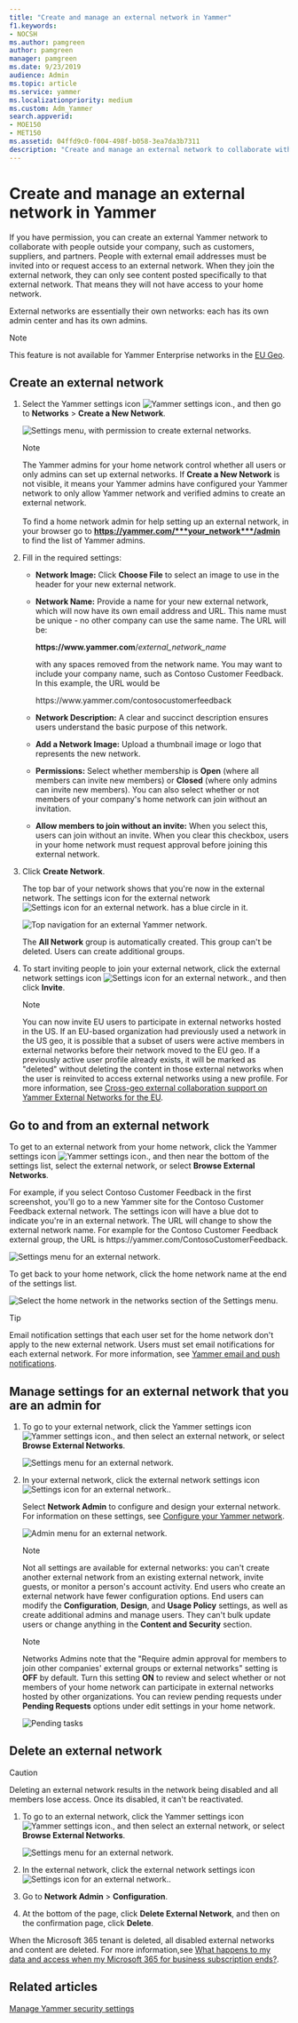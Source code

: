 ```yaml
---
title: "Create and manage an external network in Yammer"
f1.keywords:
- NOCSH
ms.author: pamgreen
author: pamgreen
manager: pamgreen
ms.date: 9/23/2019
audience: Admin
ms.topic: article
ms.service: yammer
ms.localizationpriority: medium
ms.custom: Adm_Yammer
search.appverid: 
- MOE150
- MET150
ms.assetid: 04ffd9c0-f004-498f-b058-3ea7da3b7311
description: "Create and manage an external network to collaborate with people outside your company, such as customers, suppliers, and partners."
---
```


# Create and manage an external network in Yammer

If you have permission, you can create an external Yammer network to collaborate with people outside your company, such as customers, suppliers, and partners. People with external email addresses must be invited into or request access to an external network. When they join the external network, they can only see content posted specifically to that external network. That means they will not have access to your home network. 
  
External networks are essentially their own networks: each has its own admin center and has its own admins. 

>[!NOTE] 
>This feature is not available for Yammer Enterprise networks in the [EU Geo](../manage-security-and-compliance/data-residency.md).
  
## Create an external network
<a name="ExternalNetworks"> </a>

1. Select the Yammer settings icon ![Yammer settings icon.](../media/9704ce70-56ce-43f7-96c6-f253b0413d40.png), and then go to **Networks** \> **Create a New Network**. 
    
   ![Settings menu, with permission to create external networks.](../media/76058573-115f-43a3-b073-59ba5d3b28d0.png)
  
   > [!NOTE]
   > The Yammer admins for your home network control whether all users or only admins can set up external networks. If **Create a New Network** is not visible, it means your Yammer admins have configured your Yammer network to only allow Yammer network and verified admins to create an external network.<br><br>To find a home network admin for help setting up an external network, in your browser go to **https://yammer.com/***your_network***/admin** to find the list of Yammer admins.  
  
2. Fill in the required settings:
    
    - **Network Image:** Click **Choose File** to select an image to use in the header for your new external network. 
    
    - **Network Name:** Provide a name for your new external network, which will now have its own email address and URL. This name must be unique - no other company can use the same name. The URL will be:
    
      **https&#58;//www&#46;yammer&#46;com**/*external_network_name*

      with any spaces removed from the network name. You may want to include your company name, such as Contoso Customer Feedback. In this example, the URL would be 
    
      https&#58;//www&#46;yammer&#46;com/contosocustomerfeedback
    
    - **Network Description:** A clear and succinct description ensures users understand the basic purpose of this network. 
        
    - **Add a Network Image:** Upload a thumbnail image or logo that represents the new network. 
        
    - **Permissions:** Select whether membership is **Open** (where all members can invite new members) or **Closed** (where only admins can invite new members). You can also select whether or not members of your company's home network can join without an invitation. 
        
    - **Allow members to join without an invite:** When you select this, users can join without an invite. When you clear this checkbox, users in your home network must request approval before joining this external network. 
    
3. Click **Create Network**. 
    
   The top bar of your network shows that you're now in the external network. The settings icon for the external network ![Settings icon for an external network.](../media/e1f84edf-4842-4732-89b2-f7e46e4c94e1.png) has a blue circle in it. 
    
   ![Top navigation for an external Yammer network.](../media/ea784fcd-2b12-4b4e-b9f7-20b8726b7a3b.png)
  
   The **All Network** group is automatically created. This group can't be deleted. Users can create additional groups. 
    
4. To start inviting people to join your external network, click the external network settings icon ![Settings icon for an external network.](../media/e1f84edf-4842-4732-89b2-f7e46e4c94e1.png), and then click **Invite**.
    
   > [!NOTE]
   > You can now invite EU users to participate in external networks hosted in the US. If an EU-based organization had previously used a network in the US geo, it is possible that a subset of users were active members in external networks before their network moved to the EU geo. If a previously active user profile already exists, it will be marked as "deleted" without deleting the content in those external networks when the user is reinvited to access external networks using a new profile.  For more information, see [Cross-geo external collaboration support on Yammer External Networks for the EU](https://techcommunity.microsoft.com/t5/yammer-blog/cross-geo-external-collaboration-support-on-yammer-external/ba-p/3056462). 
  
## Go to and from an external network
<a name="ExternalNetworks"> </a>

To get to an external network from your home network, click the Yammer settings icon ![Yammer settings icon.](../media/9704ce70-56ce-43f7-96c6-f253b0413d40.png), and then near the bottom of the settings list, select the external network, or select **Browse External Networks**. 
  
For example, if you select Contoso Customer Feedback in the first screenshot, you'll go to a new Yammer site for the Contoso Customer Feedback external network. The settings icon will have a blue dot to indicate you're in an external network. The URL will change to show the external network name. For example for the Contoso Customer Feedback external group, the URL is 
https&#58;//yammer&#46;com/ContosoCustomerFeedback.

![Settings menu for an external network.](../media/1338f356-0650-477c-a1fd-653d15753fca.png)
  
To get back to your home network, click the home network name at the end of the settings list.
  
![Select the home network in the networks section of the Settings menu.](../media/6cd65fb1-18d9-4e1c-8afa-c3a99e47844f.png)

> [!TIP]
> Email notification settings that each user set for the home network don't apply to the new external network. Users must set email notifications for each external network. For more information, see [Yammer email and push notifications](https://support.office.com/article/93e530e0-189f-4768-8f28-7683d48cc996).  

## Manage settings for an external network that you are an admin for
<a name="BKMK_ManageSettings"> </a>

1. To go to your external network, click the Yammer settings icon ![Yammer settings icon.](../media/9704ce70-56ce-43f7-96c6-f253b0413d40.png), and then select an external network, or select **Browse External Networks**.
    
   ![Settings menu for an external network.](../media/1338f356-0650-477c-a1fd-653d15753fca.png)
  
2. In your external network, click the external network settings icon ![Settings icon for an external network.](../media/e1f84edf-4842-4732-89b2-f7e46e4c94e1.png). 
    
   Select **Network Admin** to configure and design your external network. For information on these settings, see [Configure your Yammer network](../configure-your-yammer-network/configure-yammer.md).
    
   ![Admin menu for an external network.](../media/afc2fe6a-f41d-4dc6-bce5-c59595997bcc.png)
  
   > [!NOTE]
   > Not all settings are available for external networks: you can't create another external network from an existing external network, invite guests, or monitor a person's account activity. End users who create an external network have fewer configuration options. End users can modify the **Configuration**, **Design**, and **Usage Policy** settings, as well as create additional admins and manage users. They can't bulk update users or change anything in the **Content and Security** section. 

   > [!NOTE]
   > Networks Admins note that the "Require admin approval for members to join other companies' external groups or external networks" setting is **OFF** by default. Turn this setting **ON** to review and select whether or not members of your home network can participate in external networks hosted by other organizations. You can review pending requests under **Pending Requests** options under edit settings in your home network.

   ![Pending tasks](../media/yammer-contoso-demo.png)
  
## Delete an external network
<a name="BKMK_ManageSettings"> </a>

> [!CAUTION]
> Deleting an external network results in the network being disabled and all members lose access. Once its disabled, it can't be reactivated. 
  
1. To go to an external network, click the Yammer settings icon![Yammer settings icon.](../media/9704ce70-56ce-43f7-96c6-f253b0413d40.png), and then select an external network, or select **Browse External Networks**.
    
   ![Settings menu for an external network.](../media/1338f356-0650-477c-a1fd-653d15753fca.png)
  
2. In the external network, click the external network settings icon ![Settings icon for an external network.](../media/e1f84edf-4842-4732-89b2-f7e46e4c94e1.png). 
    
3. Go to **Network Admin** \> **Configuration**.
    
4. At the bottom of the page, click **Delete External Network**, and then on the confirmation page, click **Delete**.

When the Microsoft 365 tenant is deleted, all disabled external networks and content are deleted. For more information,see [What happens to my data and access when my Microsoft 365 for business subscription ends?](/microsoft-365/commerce/subscriptions/what-if-my-subscription-expires).
    
## Related articles

[Manage Yammer security settings](../manage-security-and-compliance/yammer-security-settings.md)
